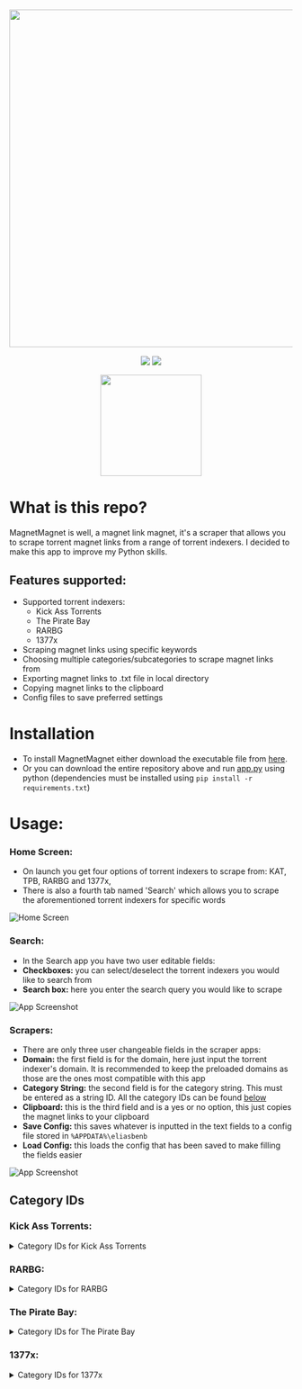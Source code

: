 <a href="#"><h3 align="center"><img src="https://i.ibb.co/w4drV5g/Magnet-Magnet-Header.png" width="600px"></h3></a>
<p align="center">
  <a href="https://github.com/eliasbenb/MagnetMagnet/releases"><img src="https://img.shields.io/github/downloads/eliasbenb/MagnetMagnet/total?color=%234197fe&style=for-the-badge"></a>
  <a href="https://github.com/eliasbenb/MagnetMagnet/releases/latest"><img src="https://img.shields.io/github/v/release/eliasbenb/MagnetMagnet?color=%234197fe&style=for-the-badge"></a>
</p>
<p align="center">
  <a href="https://eliasbenb.github.io"><img src="https://i.ibb.co/6mG3jFz/Produced-by-eliasbenb.png" width="180"></a>
</p>

# What is this repo?
MagnetMagnet is well, a magnet link magnet, it's a scraper that allows you to scrape torrent magnet links from a range of torrent indexers. I decided to make this app to improve my Python skills.


## Features supported:
- Supported torrent indexers:
	- Kick Ass Torrents
	- The Pirate Bay
	- RARBG
	- 1377x
- Scraping magnet links using specific keywords
- Choosing multiple categories/subcategories to scrape magnet links from
- Exporting magnet links to .txt file in local directory
- Copying magnet links to the clipboard
- Config files to save preferred settings

# Installation
- To install MagnetMagnet either download the executable file from [here](https://github.com/eliasbenb/MagnetMagnet/releases).
- Or you can download the entire repository above and run [app.py](https://github.com/eliasbenb/MagnetMagnet/blob/master/app.py) using python (dependencies must be installed using `pip install -r requirements.txt`)

# Usage:
### Home Screen:
- On launch you get four options of torrent indexers to scrape from: KAT, TPB, RARBG and 1377x,
- There is also a fourth tab named 'Search' which allows you to scrape the aforementioned torrent indexers for specific words

![Home Screen](https://user-images.githubusercontent.com/54410649/77454424-f27d0380-6e11-11ea-95da-9e9b0e6cf4fb.PNG)
### Search:
- In the Search app you have two user editable fields:
- **Checkboxes:** you can select/deselect the torrent indexers you would like to search from
- **Search box:** here you enter the search query you would like to scrape

![App Screenshot](https://user-images.githubusercontent.com/54410649/77783311-0aeb5900-7072-11ea-8b53-d1a392dbb05e.PNG)
### Scrapers:
- There are only three user changeable fields in the scraper apps:
- **Domain:** the first field is for the domain, here just input the torrent indexer's domain. It is recommended to keep the preloaded domains as those are the ones most compatible with this app
- **Category String:** the second field is for the category string. This must be entered as a string ID. All the category IDs can be found [below](https://github.com/eliasbenb/MagnetMagnet/blob/master/README.md#category-ids)
- **Clipboard:** this is the third field and is a yes or no option, this just copies the magnet links to your clipboard
- **Save Config:** this saves whatever is inputted in the text fields to a config file stored in `%APPDATA%\eliasbenb`
- **Load Config:** this loads the config that has been saved to make filling the fields easier

![App Screenshot](https://user-images.githubusercontent.com/54410649/77454431-f577f400-6e11-11ea-805e-e21f4e84640e.PNG)

## Category IDs
<h3>Kick Ass Torrents:</h3>
<details><summary>Category IDs for Kick Ass Torrents</summary><br>
  <ul>
    <li> Movies = movies</li>
    <li> TV = tv</li>
    <li> Anime = anime</li>
    <li> Music = music</li>
    <li> Books = books</li>
    <li> Games = games</li>
    <li> Applications = applications</li>
    <li> XXX = xxx</li>
    <li> All = new</li>
  </ul>
</details>

<h3>RARBG:</h3>
<details><summary>Category IDs for RARBG</summary><br>
    <details><summary>XXX Subcategories</summary><br>
      <ul>
        <li> XXX (18+) = 4</li>
      </ul>
    </details>
    <details><summary>TV Shows Subcategories</summary><br>
      <ul>
        <li> TV Episodes = 18</li>
        <li> TV HD Episodes = 41</li>
        <li> TV UHD Episodes = 49</li>
      </ul>
    </details>
    <details><summary>Games Subcategories</summary><br>
      <ul>
        <li> Games/PC ISO = 27</li>
        <li> Games/PC RIP = 28</li>
        <li> Games/PS3 = 40</li>
        <li> Games/XBOX-360 = 32</li>
        <li> Games/PS4 = 53</li>
      </ul>
    </details>
    <details><summary>Music Subcategories</summary><br>
      <ul>
        <li> Music/MP3 = 23</li>
        <li> Music/FLAC = 25</li>
      </ul>
    </details>
    <details><summary>Software Subcategories</summary><br>
      <ul>
        <li> Software/PC ISO = 33</li>
      </ul>
    </details>
  </ul>
</details>

<h3>The Pirate Bay:</h3>
<details><summary>Category IDs for The Pirate Bay</summary><br>
  <ul>
    <details><summary>Audio Subcategories</summary><br>
      <ul>
        <li> Music = 101</li>
        <li> Audio books = 102</li>
        <li> Sound clips = 103</li>
        <li> FLAC = 104</li>
        <li> Other = 199</li>
      </ul>
    </details>
    <details><summary>Video Subcategories</summary><br>
      <ul>
        <li> Movies = 201</li>
        <li> Movies DVDR = 202</li>
        <li> Music videos = 203</li>
        <li> Movie clips = 204</li>
        <li> TV shows = 205</li>
        <li> Handheld = 206</li>
        <li> HD - Movies = 207</li>
        <li> HD - TV shows = 208</li>
        <li> 3D = 209</li>
        <li> Other = 299</li>
      </ul>
    </details>
    <details><summary>Applications Subcategories</summary><br>
      <ul>
        <li> Windows = 301</li>
        <li> Mac = 302</li>
        <li> Unix clips = 303</li>
        <li> Handheld = 304</li>
        <li> IOS (iPad/iPhone) = 305</li>
        <li> Android = 306</li>
        <li> Other OS = 399</li>
      </ul>
    </details>
    <details><summary>Games Subcategories</summary><br>
      <ul>
        <li> PC = 401</li>
        <li> Mac = 402</li>
        <li> PSx = 403</li>
        <li> XBOX360 = 404</li>
        <li> Wii = 405</li>
        <li> Handheld = 406</li>
        <li> IOS (iPad/iPhone) = 407</li>
        <li> Android = 408</li>
        <li> Other = 499</li>
      </ul>
    </details>
    <details><summary>Porn Subcategories</summary><br>
      <ul>
        <li> Movies = 501</li>
        <li> Movies DVDR = 502</li>
        <li> Pictures = 503</li>
        <li> Games = 504</li>
        <li> HD - Movies = 505</li>
        <li> Movie clips = 506</li>
        <li> Other = 599</li>
      </ul>
    </details>
    <details><summary>Other Subcategories</summary><br>
      <ul>
        <li> E-books = 601</li>
        <li> Comics = 602</li>
        <li> Pictures = 603</li>
        <li> Covers = 604</li>
        <li> Physibles = 605</li>
        <li> Other = 699</li>
      </ul>
    </details>
  </ul>
</details>

<h3>1377x:</h3>
<details><summary>Category IDs for 1377x</summary><br>
  <ul>
    <li> Movies = popular-movies</li>
    <li> TV = popular-tv</li>
    <li> Games = popular-games</li>
    <li> Music = popular-music</li>
    <li> Applications = popular-apps</li>
    <li> Anime = popular-anime</li>
    <li> Documentaries = popular-documentaries</li>
    <li> Other = popular-other</li>
    <li> XXX = popular-xxx</li>
  </ul>
</details>
